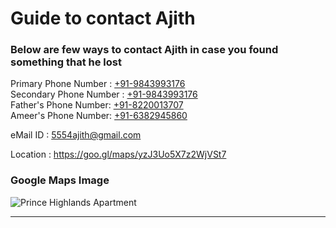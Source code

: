 # Guide to contact Ajith

### Below are few ways to contact Ajith in case you found something that he lost

Primary Phone Number : [+91-9843993176](tel:+919843993176)<br>
Secondary Phone Number : [+91-9843993176](tel:+919843993176)<br>
Father's Phone Number: [+91-8220013707](tel:+918220013707)<br>
Ameer's Phone Number: [+91-6382945860](tel:+916382945860)

eMail ID : [5554ajith@gmail.com](mailto:5554ajith@gmail.com)

Location : https://goo.gl/maps/yzJ3Uo5X7z2WjVSt7

### Google Maps Image

![Prince Highlands Apartment](./assets/images/prince_highlands.jpg)

* * *
